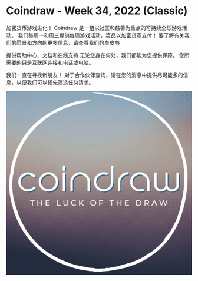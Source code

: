 # Coindraw - Week 34, 2022 (Classic)

加密货币游戏进化！
Coindraw 是一组以社区和慈善为重点的可持续全球游戏活动。 我们每周一和周三提供每周游戏活动，奖品以加密货币支付！ 要了解有关我们的愿景和方向的更多信息，请查看我们的白皮书

提供帮助中心、文档和在线支持
无论您身在何处，我们都能为您提供保障。 您所需要的只是互联网连接和电话或电脑。

我们一直在寻找新朋友！
对于合作伙伴查询，请在您的消息中提供尽可能多的信息，以便我们可以预先筛选任何请求。

![NFT](微信截图_20220902154818.png)
